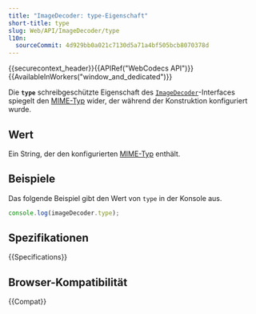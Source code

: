 ```yaml
---
title: "ImageDecoder: type-Eigenschaft"
short-title: type
slug: Web/API/ImageDecoder/type
l10n:
  sourceCommit: 4d929bb0a021c7130d5a71a4bf505bcb8070378d
---
```


{{securecontext_header}}{{APIRef("WebCodecs API")}}{{AvailableInWorkers("window_and_dedicated")}}

Die **`type`** schreibgeschützte Eigenschaft des [`ImageDecoder`](/de/docs/Web/API/ImageDecoder)-Interfaces spiegelt den [MIME-Typ](/de/docs/Web/HTTP/Guides/MIME_types) wider, der während der Konstruktion konfiguriert wurde.

## Wert

Ein String, der den konfigurierten [MIME-Typ](/de/docs/Web/HTTP/Guides/MIME_types) enthält.

## Beispiele

Das folgende Beispiel gibt den Wert von `type` in der Konsole aus.

```js
console.log(imageDecoder.type);
```

## Spezifikationen

{{Specifications}}

## Browser-Kompatibilität

{{Compat}}
